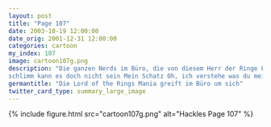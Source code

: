 ```yaml
---
layout: post
title: "Page 107"
date: 2003-10-19 12:00:00
date_orig: 2001-12-31 12:00:00
categories: cartoon
my_index: 107
image: cartoon107g.png
description: "Die ganzen Nerds im Büro, die von diesem Herr der Ringe Film besessen sind, machen mich krank - langsam wird 's gruselig Komm schon Marcus, so
schlimm kann es doch nicht sein Mein Schatz Oh, ich verstehe was du meinst Hazel Hackles Marcus"
germantitle: "Die Lord of the Rings Mania greift im Büro um sich"
twitter_card_type: summary_large_image
---
```


{% include figure.html src="cartoon107g.png" alt="Hackles Page 107"  %}
